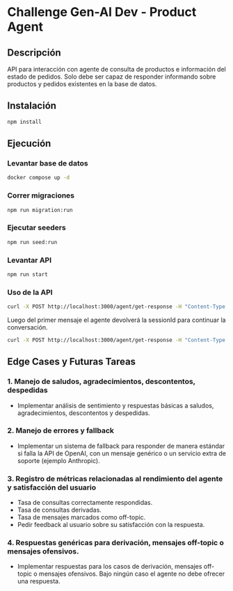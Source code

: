 # Challenge Gen-AI Dev - Product Agent

## Descripción

API para interacción con agente de consulta de productos e información del estado de pedidos.
Solo debe ser capaz de responder informando sobre productos y pedidos existentes en la base de datos.

## Instalación

```bash
npm install
```

## Ejecución

### Levantar base de datos

```bash
docker compose up -d
```

### Correr migraciones

```bash
npm run migration:run
```

### Ejecutar seeders

```bash
npm run seed:run
```

### Levantar API

```bash
npm run start
```

### Uso de la API

```bash
curl -X POST http://localhost:3000/agent/get-response -H "Content-Type: application/json" -d '{"content": "Hola, quisiera saber el estado de mi pedido", "role": "user"}'
```

Luego del primer mensaje el agente devolverá la sessionId para continuar la conversación.

```bash
curl -X POST http://localhost:3000/agent/get-response -H "Content-Type: application/json" -d '{"content": "El id de mi pedido es XIMSNLEDWX0L", "role": "user", "sessionId": "81d3ad0d-299d-46ee-af8a-14961c6f256b"}'
```

## Edge Cases y Futuras Tareas

### 1. Manejo de saludos, agradecimientos, descontentos, despedidas

- Implementar análisis de sentimiento y respuestas básicas a saludos, agradecimientos, descontentos y despedidas.

### 2. Manejo de errores y fallback

- Implementar un sistema de fallback para responder de manera estándar si falla la API de OpenAI, con un mensaje genérico o un servicio extra de soporte (ejemplo Anthropic).

### 3. Registro de métricas relacionadas al rendimiento del agente y satisfacción del usuario

- Tasa de consultas correctamente respondidas.
- Tasa de consultas derivadas.
- Tasa de mensajes marcados como off-topic.
- Pedir feedback al usuario sobre su satisfacción con la respuesta.

### 4. Respuestas genéricas para derivación, mensajes off-topic o mensajes ofensivos.

- Implementar respuestas para los casos de derivación, mensajes off-topic o mensajes ofensivos. Bajo ningún caso el agente no debe ofrecer una respuesta.
